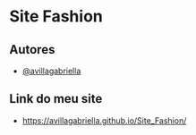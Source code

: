 # Site Fashion

## Autores

- [@avillagabriella](https://www.github.com/avillagabriella)


## Link do meu site
- https://avillagabriella.github.io/Site_Fashion/








 
